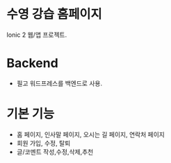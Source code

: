 # 수영 강습 홈페이지

Ionic 2 웹/앱 프로젝트.

# Backend

* 필고 워드프레스를 백엔드로 사용.


# 기본 기능

* 홈 페이지, 인사말 페이지, 오시는 길 페이지, 연락처 페이지
* 회원 가입, 수정, 탈퇴
* 글/코멘트 작성,수정,삭제,추천

